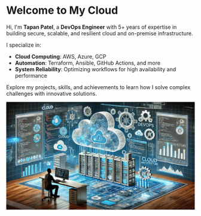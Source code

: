 # Welcome to My Cloud

Hi, I'm **Tapan Patel**, a **DevOps Engineer** with 5+ years of expertise in building secure, scalable, and resilient cloud and on-premise infrastructure.  

I specialize in:  
- **Cloud Computing**: AWS, Azure, GCP  
- **Automation**: Terraform, Ansible, GitHub Actions, and more  
- **System Reliability**: Optimizing workflows for high availability and performance  

Explore my projects, skills, and achievements to learn how I solve complex challenges with innovative solutions.  

![DevOps Engineer Banner](assets/devops.webp)
